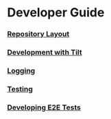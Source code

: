 # Developer Guide

### [Repository Layout](./repository-layout.md)
### [Development with Tilt](./tilt-setup.md)
### [Logging](./logging.md)
### [Testing](./testing.md)
### [Developing E2E Tests](./e2e.md)
